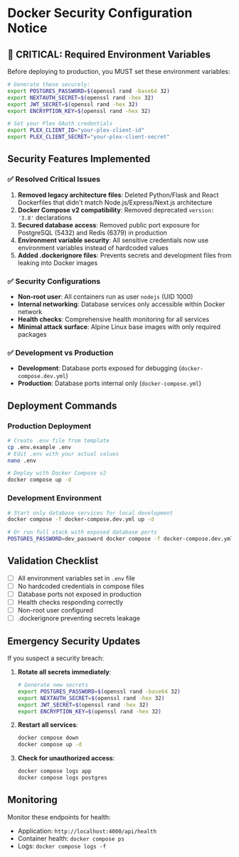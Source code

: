 # Docker Security Configuration Notice

## 🚨 CRITICAL: Required Environment Variables

Before deploying to production, you MUST set these environment variables:

```bash
# Generate these securely:
export POSTGRES_PASSWORD=$(openssl rand -base64 32)
export NEXTAUTH_SECRET=$(openssl rand -hex 32)
export JWT_SECRET=$(openssl rand -hex 32)
export ENCRYPTION_KEY=$(openssl rand -hex 32)

# Set your Plex OAuth credentials
export PLEX_CLIENT_ID="your-plex-client-id"
export PLEX_CLIENT_SECRET="your-plex-client-secret"
```

## Security Features Implemented

### ✅ Resolved Critical Issues
1. **Removed legacy architecture files**: Deleted Python/Flask and React Dockerfiles that didn't match Node.js/Express/Next.js architecture
2. **Docker Compose v2 compatibility**: Removed deprecated `version: '3.8'` declarations
3. **Secured database access**: Removed public port exposure for PostgreSQL (5432) and Redis (6379) in production
4. **Environment variable security**: All sensitive credentials now use environment variables instead of hardcoded values
5. **Added .dockerignore files**: Prevents secrets and development files from leaking into Docker images

### ✅ Security Configurations
- **Non-root user**: All containers run as user `nodejs` (UID 1000)
- **Internal networking**: Database services only accessible within Docker network
- **Health checks**: Comprehensive health monitoring for all services
- **Minimal attack surface**: Alpine Linux base images with only required packages

### ✅ Development vs Production
- **Development**: Database ports exposed for debugging (`docker-compose.dev.yml`)
- **Production**: Database ports internal only (`docker-compose.yml`)

## Deployment Commands

### Production Deployment
```bash
# Create .env file from template
cp .env.example .env
# Edit .env with your actual values
nano .env

# Deploy with Docker Compose v2
docker compose up -d
```

### Development Environment
```bash
# Start only database services for local development
docker compose -f docker-compose.dev.yml up -d

# Or run full stack with exposed database ports
POSTGRES_PASSWORD=dev_password docker compose -f docker-compose.dev.yml up -d
```

## Validation Checklist

- [ ] All environment variables set in `.env` file
- [ ] No hardcoded credentials in compose files
- [ ] Database ports not exposed in production
- [ ] Health checks responding correctly
- [ ] Non-root user configured
- [ ] .dockerignore preventing secrets leakage

## Emergency Security Updates

If you suspect a security breach:

1. **Rotate all secrets immediately**:
   ```bash
   # Generate new secrets
   export POSTGRES_PASSWORD=$(openssl rand -base64 32)
   export NEXTAUTH_SECRET=$(openssl rand -hex 32)
   export JWT_SECRET=$(openssl rand -hex 32)
   export ENCRYPTION_KEY=$(openssl rand -hex 32)
   ```

2. **Restart all services**:
   ```bash
   docker compose down
   docker compose up -d
   ```

3. **Check for unauthorized access**:
   ```bash
   docker compose logs app
   docker compose logs postgres
   ```

## Monitoring

Monitor these endpoints for health:
- Application: `http://localhost:4000/api/health`
- Container health: `docker compose ps`
- Logs: `docker compose logs -f`